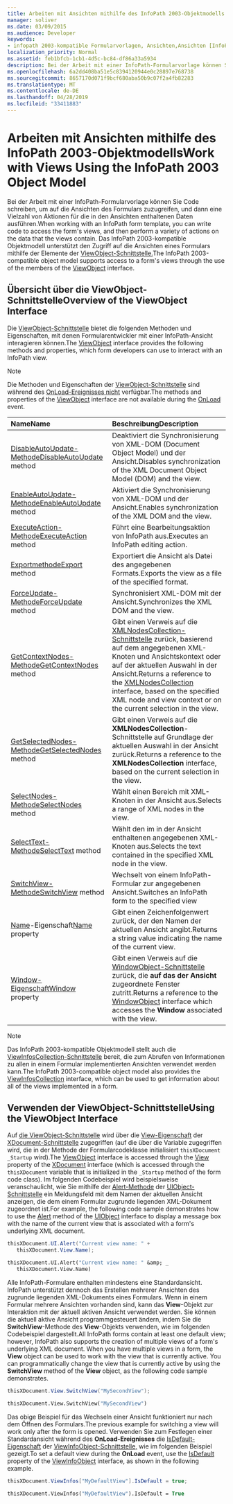 ```yaml
---
title: Arbeiten mit Ansichten mithilfe des InfoPath 2003-Objektmodells
manager: soliver
ms.date: 03/09/2015
ms.audience: Developer
keywords:
- infopath 2003-kompatible Formularvorlagen, Ansichten,Ansichten [InfoPath 2007], InfoPath 2003-kompatible Formularvorlagen
localization_priority: Normal
ms.assetid: feb1bfcb-1cb1-4d5c-bc84-df86a33a5934
description: Bei der Arbeit mit einer InfoPath-Formularvorlage können Sie Code schreiben, um auf die Ansichten des Formulars zuzugreifen, und dann eine Vielzahl von Aktionen für die in den Ansichten enthaltenen Daten ausführen. Das InfoPath 2003-kompatible Objektmodell unterstützt den Zugriff auf die Ansichten eines Formulars mithilfe der Elemente der ViewObject-Schnittstelle.
ms.openlocfilehash: 6a2dd408ba51e5c8394120944e0c28897e768738
ms.sourcegitcommit: 8657170d071f9bcf680aba50b9c07f2a4fb82283
ms.translationtype: MT
ms.contentlocale: de-DE
ms.lasthandoff: 04/28/2019
ms.locfileid: "33411883"
---
```

# <a name="work-with-views-using-the-infopath-2003-object-model"></a><span data-ttu-id="5e839-105">Arbeiten mit Ansichten mithilfe des InfoPath 2003-Objektmodells</span><span class="sxs-lookup"><span data-stu-id="5e839-105">Work with Views Using the InfoPath 2003 Object Model</span></span>

<span data-ttu-id="5e839-106">Bei der Arbeit mit einer InfoPath-Formularvorlage können Sie Code schreiben, um auf die Ansichten des Formulars zuzugreifen, und dann eine Vielzahl von Aktionen für die in den Ansichten enthaltenen Daten ausführen.</span><span class="sxs-lookup"><span data-stu-id="5e839-106">When working with an InfoPath form template, you can write code to access the form's views, and then perform a variety of actions on the data that the views contain.</span></span> <span data-ttu-id="5e839-107">Das InfoPath 2003-kompatible Objektmodell unterstützt den Zugriff auf die Ansichten eines Formulars mithilfe der Elemente der [ViewObject-Schnittstelle.](https://msdn.microsoft.com/library/Microsoft.Office.Interop.InfoPath.SemiTrust.ViewObject.aspx)</span><span class="sxs-lookup"><span data-stu-id="5e839-107">The InfoPath 2003-compatible object model supports access to a form's views through the use of the members of the [ViewObject](https://msdn.microsoft.com/library/Microsoft.Office.Interop.InfoPath.SemiTrust.ViewObject.aspx) interface.</span></span> 
  
## <a name="overview-of-the-viewobject-interface"></a><span data-ttu-id="5e839-108">Übersicht über die ViewObject-Schnittstelle</span><span class="sxs-lookup"><span data-stu-id="5e839-108">Overview of the ViewObject Interface</span></span>

<span data-ttu-id="5e839-109">Die [ViewObject-Schnittstelle](https://msdn.microsoft.com/library/Microsoft.Office.Interop.InfoPath.SemiTrust.ViewObject.aspx) bietet die folgenden Methoden und Eigenschaften, mit denen Formularentwickler mit einer InfoPath-Ansicht interagieren können.</span><span class="sxs-lookup"><span data-stu-id="5e839-109">The [ViewObject](https://msdn.microsoft.com/library/Microsoft.Office.Interop.InfoPath.SemiTrust.ViewObject.aspx) interface provides the following methods and properties, which form developers can use to interact with an InfoPath view.</span></span> 
  
> [!NOTE]
> <span data-ttu-id="5e839-110">Die Methoden und Eigenschaften der [ViewObject-Schnittstelle](https://msdn.microsoft.com/library/Microsoft.Office.Interop.InfoPath.SemiTrust.ViewObject.aspx) sind während des [OnLoad-Ereignisses nicht](https://msdn.microsoft.com/library/Microsoft.Office.Interop.InfoPath.SemiTrust._XDocumentEventSink2_Event.OnLoad.aspx) verfügbar.</span><span class="sxs-lookup"><span data-stu-id="5e839-110">The methods and properties of the [ViewObject](https://msdn.microsoft.com/library/Microsoft.Office.Interop.InfoPath.SemiTrust.ViewObject.aspx) interface are not available during the [OnLoad](https://msdn.microsoft.com/library/Microsoft.Office.Interop.InfoPath.SemiTrust._XDocumentEventSink2_Event.OnLoad.aspx) event.</span></span> 
  
|<span data-ttu-id="5e839-111">**Name**</span><span class="sxs-lookup"><span data-stu-id="5e839-111">**Name**</span></span>|<span data-ttu-id="5e839-112">**Beschreibung**</span><span class="sxs-lookup"><span data-stu-id="5e839-112">**Description**</span></span>|
|:-----|:-----|
|<span data-ttu-id="5e839-113">[DisableAutoUpdate-Methode](https://msdn.microsoft.com/library/Microsoft.Office.Interop.InfoPath.SemiTrust.View.DisableAutoUpdate.aspx)</span><span class="sxs-lookup"><span data-stu-id="5e839-113">[DisableAutoUpdate](https://msdn.microsoft.com/library/Microsoft.Office.Interop.InfoPath.SemiTrust.View.DisableAutoUpdate.aspx) method</span></span>  <br/> |<span data-ttu-id="5e839-114">Deaktiviert die Synchronisierung von XML-DOM (Document Object Model) und der Ansicht.</span><span class="sxs-lookup"><span data-stu-id="5e839-114">Disables synchronization of the XML Document Object Model (DOM) and the view.</span></span>  <br/> |
|<span data-ttu-id="5e839-115">[EnableAutoUpdate-Methode](https://msdn.microsoft.com/library/Microsoft.Office.Interop.InfoPath.SemiTrust.View.EnableAutoUpdate.aspx)</span><span class="sxs-lookup"><span data-stu-id="5e839-115">[EnableAutoUpdate](https://msdn.microsoft.com/library/Microsoft.Office.Interop.InfoPath.SemiTrust.View.EnableAutoUpdate.aspx) method</span></span>  <br/> |<span data-ttu-id="5e839-116">Aktiviert die Synchronisierung von XML-DOM und der Ansicht.</span><span class="sxs-lookup"><span data-stu-id="5e839-116">Enables synchronization of the XML DOM and the view.</span></span>  <br/> |
|<span data-ttu-id="5e839-117">[ExecuteAction-Methode](https://msdn.microsoft.com/library/Microsoft.Office.Interop.InfoPath.SemiTrust.View.ExecuteAction.aspx)</span><span class="sxs-lookup"><span data-stu-id="5e839-117">[ExecuteAction](https://msdn.microsoft.com/library/Microsoft.Office.Interop.InfoPath.SemiTrust.View.ExecuteAction.aspx) method</span></span>  <br/> |<span data-ttu-id="5e839-118">Führt eine Bearbeitungsaktion von InfoPath aus.</span><span class="sxs-lookup"><span data-stu-id="5e839-118">Executes an InfoPath editing action.</span></span>  <br/> |
|<span data-ttu-id="5e839-119">[Exportmethode](https://msdn.microsoft.com/library/Microsoft.Office.Interop.InfoPath.SemiTrust.View.Export.aspx)</span><span class="sxs-lookup"><span data-stu-id="5e839-119">[Export](https://msdn.microsoft.com/library/Microsoft.Office.Interop.InfoPath.SemiTrust.View.Export.aspx) method</span></span>  <br/> |<span data-ttu-id="5e839-120">Exportiert die Ansicht als Datei des angegebenen Formats.</span><span class="sxs-lookup"><span data-stu-id="5e839-120">Exports the view as a file of the specified format.</span></span>  <br/> |
|<span data-ttu-id="5e839-121">[ForceUpdate-Methode](https://msdn.microsoft.com/library/Microsoft.Office.Interop.InfoPath.SemiTrust.View.ForceUpdate.aspx)</span><span class="sxs-lookup"><span data-stu-id="5e839-121">[ForceUpdate](https://msdn.microsoft.com/library/Microsoft.Office.Interop.InfoPath.SemiTrust.View.ForceUpdate.aspx) method</span></span>  <br/> |<span data-ttu-id="5e839-122">Synchronisiert XML-DOM mit der Ansicht.</span><span class="sxs-lookup"><span data-stu-id="5e839-122">Synchronizes the XML DOM and the view.</span></span>  <br/> |
|<span data-ttu-id="5e839-123">[GetContextNodes-Methode](https://msdn.microsoft.com/library/Microsoft.Office.Interop.InfoPath.SemiTrust.View.GetContextNodes.aspx)</span><span class="sxs-lookup"><span data-stu-id="5e839-123">[GetContextNodes](https://msdn.microsoft.com/library/Microsoft.Office.Interop.InfoPath.SemiTrust.View.GetContextNodes.aspx) method</span></span>  <br/> |<span data-ttu-id="5e839-124">Gibt einen Verweis auf die [XMLNodesCollection-Schnittstelle](https://msdn.microsoft.com/library/Microsoft.Office.Interop.InfoPath.SemiTrust.XMLNodesCollection.aspx) zurück, basierend auf dem angegebenen XML-Knoten und Ansichtskontext oder auf der aktuellen Auswahl in der Ansicht.</span><span class="sxs-lookup"><span data-stu-id="5e839-124">Returns a reference to the [XMLNodesCollection](https://msdn.microsoft.com/library/Microsoft.Office.Interop.InfoPath.SemiTrust.XMLNodesCollection.aspx) interface, based on the specified XML node and view context or on the current selection in the view.</span></span>  <br/> |
|<span data-ttu-id="5e839-125">[GetSelectedNodes-Methode](https://msdn.microsoft.com/library/Microsoft.Office.Interop.InfoPath.SemiTrust.View.GetSelectedNodes.aspx)</span><span class="sxs-lookup"><span data-stu-id="5e839-125">[GetSelectedNodes](https://msdn.microsoft.com/library/Microsoft.Office.Interop.InfoPath.SemiTrust.View.GetSelectedNodes.aspx) method</span></span>  <br/> |<span data-ttu-id="5e839-126">Gibt einen Verweis auf die **XMLNodesCollection**-Schnittstelle auf Grundlage der aktuellen Auswahl in der Ansicht zurück.</span><span class="sxs-lookup"><span data-stu-id="5e839-126">Returns a reference to the **XMLNodesCollection** interface, based on the current selection in the view.</span></span>  <br/> |
|<span data-ttu-id="5e839-127">[SelectNodes-Methode](https://msdn.microsoft.com/library/Microsoft.Office.Interop.InfoPath.SemiTrust.View.SelectNodes.aspx)</span><span class="sxs-lookup"><span data-stu-id="5e839-127">[SelectNodes](https://msdn.microsoft.com/library/Microsoft.Office.Interop.InfoPath.SemiTrust.View.SelectNodes.aspx) method</span></span>  <br/> |<span data-ttu-id="5e839-128">Wählt einen Bereich mit XML-Knoten in der Ansicht aus.</span><span class="sxs-lookup"><span data-stu-id="5e839-128">Selects a range of XML nodes in the view.</span></span>  <br/> |
|<span data-ttu-id="5e839-129">[SelectText-Methode](https://msdn.microsoft.com/library/Microsoft.Office.Interop.InfoPath.SemiTrust.View.SelectText.aspx)</span><span class="sxs-lookup"><span data-stu-id="5e839-129">[SelectText](https://msdn.microsoft.com/library/Microsoft.Office.Interop.InfoPath.SemiTrust.View.SelectText.aspx) method</span></span>  <br/> |<span data-ttu-id="5e839-130">Wählt den im in der Ansicht enthaltenen angegebenen XML-Knoten aus.</span><span class="sxs-lookup"><span data-stu-id="5e839-130">Selects the text contained in the specified XML node in the view.</span></span>  <br/> |
|<span data-ttu-id="5e839-131">[SwitchView-Methode](https://msdn.microsoft.com/library/Microsoft.Office.Interop.InfoPath.SemiTrust.View.SwitchView.aspx)</span><span class="sxs-lookup"><span data-stu-id="5e839-131">[SwitchView](https://msdn.microsoft.com/library/Microsoft.Office.Interop.InfoPath.SemiTrust.View.SwitchView.aspx) method</span></span>  <br/> |<span data-ttu-id="5e839-132">Wechselt von einem InfoPath-Formular zur angegebenen Ansicht.</span><span class="sxs-lookup"><span data-stu-id="5e839-132">Switches an InfoPath form to the specified view</span></span>  <br/> |
|<span data-ttu-id="5e839-133">[Name](https://msdn.microsoft.com/library/Microsoft.Office.Interop.InfoPath.SemiTrust.View.Name.aspx)-Eigenschaft</span><span class="sxs-lookup"><span data-stu-id="5e839-133">[Name](https://msdn.microsoft.com/library/Microsoft.Office.Interop.InfoPath.SemiTrust.View.Name.aspx) property</span></span>  <br/> |<span data-ttu-id="5e839-134">Gibt einen Zeichenfolgenwert zurück, der den Namen der aktuellen Ansicht angibt.</span><span class="sxs-lookup"><span data-stu-id="5e839-134">Returns a string value indicating the name of the current view.</span></span>  <br/> |
|<span data-ttu-id="5e839-135">[Window-Eigenschaft](https://msdn.microsoft.com/library/Microsoft.Office.Interop.InfoPath.SemiTrust.View.Window.aspx)</span><span class="sxs-lookup"><span data-stu-id="5e839-135">[Window](https://msdn.microsoft.com/library/Microsoft.Office.Interop.InfoPath.SemiTrust.View.Window.aspx) property</span></span>  <br/> |<span data-ttu-id="5e839-136">Gibt einen Verweis auf die [WindowObject-Schnittstelle](https://msdn.microsoft.com/library/Microsoft.Office.Interop.InfoPath.SemiTrust.WindowObject.aspx) zurück, die **auf das der Ansicht** zugeordnete Fenster zutritt.</span><span class="sxs-lookup"><span data-stu-id="5e839-136">Returns a reference to the [WindowObject](https://msdn.microsoft.com/library/Microsoft.Office.Interop.InfoPath.SemiTrust.WindowObject.aspx) interface which accesses the **Window** associated with the view.</span></span>  <br/> |
   
> [!NOTE]
> <span data-ttu-id="5e839-137">Das InfoPath 2003-kompatible Objektmodell stellt auch die [ViewInfosCollection-Schnittstelle](https://msdn.microsoft.com/library/Microsoft.Office.Interop.InfoPath.SemiTrust.ViewInfosCollection.aspx) bereit, die zum Abrufen von Informationen zu allen in einem Formular implementierten Ansichten verwendet werden kann.</span><span class="sxs-lookup"><span data-stu-id="5e839-137">The InfoPath 2003-compatible object model also provides the [ViewInfosCollection](https://msdn.microsoft.com/library/Microsoft.Office.Interop.InfoPath.SemiTrust.ViewInfosCollection.aspx) interface, which can be used to get information about all of the views implemented in a form.</span></span> 
  
## <a name="using-the-viewobject-interface"></a><span data-ttu-id="5e839-138">Verwenden der ViewObject-Schnittstelle</span><span class="sxs-lookup"><span data-stu-id="5e839-138">Using the ViewObject Interface</span></span>

<span data-ttu-id="5e839-139">Auf [die ViewObject-Schnittstelle](https://msdn.microsoft.com/library/Microsoft.Office.Interop.InfoPath.SemiTrust.ViewObject.aspx) wird über die [View-Eigenschaft](https://msdn.microsoft.com/library/Microsoft.Office.Interop.InfoPath.SemiTrust._XDocument2.View.aspx) der [XDocument-Schnittstelle](https://msdn.microsoft.com/library/Microsoft.Office.Interop.InfoPath.SemiTrust.XDocument.aspx) zugegriffen (auf die über die Variable zugegriffen wird, die in der Methode der Formularcodeklasse initialisiert  `thisXDocument`  `_Startup` wird).</span><span class="sxs-lookup"><span data-stu-id="5e839-139">The [ViewObject](https://msdn.microsoft.com/library/Microsoft.Office.Interop.InfoPath.SemiTrust.ViewObject.aspx) interface is accessed through the [View](https://msdn.microsoft.com/library/Microsoft.Office.Interop.InfoPath.SemiTrust._XDocument2.View.aspx) property of the [XDocument](https://msdn.microsoft.com/library/Microsoft.Office.Interop.InfoPath.SemiTrust.XDocument.aspx) interface (which is accessed through the  `thisXDocument` variable that is initialized in the  `_Startup` method of the form code class).</span></span> <span data-ttu-id="5e839-140">Im folgenden Codebeispiel wird beispielsweise veranschaulicht, wie Sie mithilfe der [Alert-Methode](https://msdn.microsoft.com/library/Microsoft.Office.Interop.InfoPath.SemiTrust.UI2.Alert.aspx) der [UIObject-Schnittstelle](https://msdn.microsoft.com/library/Microsoft.Office.Interop.InfoPath.SemiTrust.UIObject.aspx) ein Meldungsfeld mit dem Namen der aktuellen Ansicht anzeigen, die dem einem Formular zugrunde liegenden XML-Dokument zugeordnet ist.</span><span class="sxs-lookup"><span data-stu-id="5e839-140">For example, the following code sample demonstrates how to use the [Alert](https://msdn.microsoft.com/library/Microsoft.Office.Interop.InfoPath.SemiTrust.UI2.Alert.aspx) method of the [UIObject](https://msdn.microsoft.com/library/Microsoft.Office.Interop.InfoPath.SemiTrust.UIObject.aspx) interface to display a message box with the name of the current view that is associated with a form's underlying XML document.</span></span> 
  
```cs
thisXDocument.UI.Alert("Current view name: " + 
   thisXDocument.View.Name);
```

```vb
thisXDocument.UI.Alert("Current view name: " &amp; _
   thisXDocument.View.Name)
```

<span data-ttu-id="5e839-p104">Alle InfoPath-Formulare enthalten mindestens eine Standardansicht. InfoPath unterstützt dennoch das Erstellen mehrerer Ansichten des zugrunde liegenden XML-Dokuments eines Formulars. Wenn in einem Formular mehrere Ansichten vorhanden sind, kann das **View**-Objekt zur Interaktion mit der aktuell aktiven Ansicht verwendet werden. Sie können die aktuell aktive Ansicht programmgesteuert ändern, indem Sie die **SwitchView**-Methode des **View**-Objekts verwenden, wie im folgenden Codebeispiel dargestellt.</span><span class="sxs-lookup"><span data-stu-id="5e839-p104">All InfoPath forms contain at least one default view; however, InfoPath also supports the creation of multiple views of a form's underlying XML document. When you have multiple views in a form, the **View** object can be used to work with the view that is currently active. You can programmatically change the view that is currently active by using the **SwitchView** method of the **View** object, as the following code sample demonstrates.</span></span> 
  
```cs
thisXDocument.View.SwitchView("MySecondView");
```

```vb
thisXDocument.View.SwitchView("MySecondView")
```

<span data-ttu-id="5e839-144">Das obige Beispiel für das Wechseln einer Ansicht funktioniert nur nach dem Öffnen des Formulars.</span><span class="sxs-lookup"><span data-stu-id="5e839-144">The previous example for switching a view will work only after the form is opened.</span></span> <span data-ttu-id="5e839-145">Verwenden Sie zum Festlegen einer Standardansicht während des **OnLoad-Ereignisses** die [IsDefault-Eigenschaft](https://msdn.microsoft.com/library/Microsoft.Office.Interop.InfoPath.SemiTrust.ViewInfo.IsDefault.aspx) der [ViewInfoObject-Schnittstelle,](https://msdn.microsoft.com/library/Microsoft.Office.Interop.InfoPath.SemiTrust.ViewInfoObject.aspx) wie im folgenden Beispiel gezeigt.</span><span class="sxs-lookup"><span data-stu-id="5e839-145">To set a default view during the **OnLoad** event, use the [IsDefault](https://msdn.microsoft.com/library/Microsoft.Office.Interop.InfoPath.SemiTrust.ViewInfo.IsDefault.aspx) property of the [ViewInfoObject](https://msdn.microsoft.com/library/Microsoft.Office.Interop.InfoPath.SemiTrust.ViewInfoObject.aspx) interface, as shown in the following example.</span></span> 
  
```cs
thisXDocument.ViewInfos["MyDefaultView"].IsDefault = true;
```

```vb
thisXDocument.ViewInfos("MyDefaultView").IsDefault = True
```


